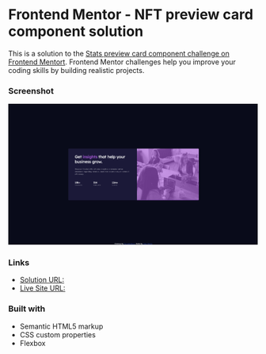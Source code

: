 # Frontend Mentor - NFT preview card component solution

This is a solution to the [Stats preview card component challenge on Frontend Mentort](https://www.frontendmentor.io/challenges/stats-preview-card-component-8JqbgoU62). Frontend Mentor challenges help you improve your coding skills by building realistic projects. 



### Screenshot

![](./sc.png)



### Links

- [Solution URL:](https://github.com/ToprakOzgur/frontendmento.io-challenges/tree/main/stats-preview-card-component)
- [Live Site URL:](https://clever-mcclintock-6b3b2d.netlify.app/)



### Built with

- Semantic HTML5 markup
- CSS custom properties
- Flexbox
